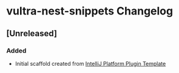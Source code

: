 <!-- Keep a Changelog guide -> https://keepachangelog.com -->

# vultra-nest-snippets Changelog

## [Unreleased]
### Added
- Initial scaffold created from [IntelliJ Platform Plugin Template](https://github.com/JetBrains/intellij-platform-plugin-template)
